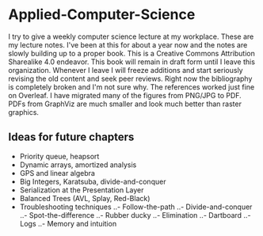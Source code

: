 # Applied-Computer-Science

I try to give a weekly computer science lecture at my workplace. These are my lecture notes. I've been at this for about a year now and the notes are slowly building up to a proper book. This is a Creative Commons Attribution Sharealike 4.0 endeavor. This book will remain in draft form until I leave this organization. Whenever I leave I will freeze additions and start seriously revising the old content and seek peer reviews. Right now the bibliography is completely broken and I'm not sure why. The references worked just fine on Overleaf. I have migrated many of the figures from PNG/JPG to PDF. PDFs from GraphViz are much smaller and look much better than raster graphics.

## Ideas for future chapters
- Priority queue, heapsort
- Dynamic arrays, amortized analysis
- GPS and linear algebra
- Big Integers, Karatsuba, divide-and-conquer
- Serialization at the Presentation Layer
- Balanced Trees (AVL, Splay, Red-Black)
- Troubleshooting techniques
..- Follow-the-path
..- Divide-and-conquer
..- Spot-the-difference
..- Rubber ducky
..- Elimination
..- Dartboard
..- Logs
..- Memory and intuition

